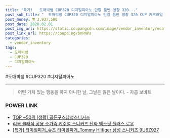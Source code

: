 ```yaml
--- 
title: "특가!   도매빅뱅 CUP320 디지털피아노 단일 품번 영창 320..." 
post_sub_title: "  도매빅뱅 CUP320 디지털피아노 단일 품번 영창 320 CUP 커즈와일 모델명 화이트" 
post_money: ₩ 3,937,500 
post_date: 2020.02.01 
post_img_url: https://static.coupangcdn.com/image/vendor_inventory/ecaf/a9e89787c7c4f02a6408f9fa840c4fce65c337a85f122b3c0e6f79a9317c.jpg 
post_link_url: https://coupa.ng/bnPNPa 
categories: 
  - vendor_inventory 
tags: 
  - 도매빅뱅 
  - CUP320 
  - 디지털피아노 
--- 
```

  #도매빅뱅 #CUP320 #디지털피아노 
<hr> 

> 어떤 가치 있는 행동을 하지 아니한 날, 그날은 잃은 날이다. - 자콥 보바트 


### POWER LINK

* <a href="https://blog.naver.com/fasyy4321/221783247463" target="_blank"> TOP ~50위 [생활] 골든구스남성스니커즈</a>
* <a href="https://blog.naver.com/fasyy4321/221776831700" target="_blank">리복 클래식 공용 소가죽 케주얼 스니커즈 단화 엑소핏 플러스 로우</a>
* <a href="https://blog.naver.com/an0733/221786682107" target="_blank">[특가] 타미힐피거_슈즈 타미힐피거_Tommy Hilfiger 남성 스니커즈 9U6Z927</a>
